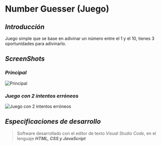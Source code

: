 ﻿# Number Guesser (Juego)

## ***Introducción***
Juego simple que se base en adivinar un número entre el 1 y el 10, tienes 3 oportunidades para adivinarlo.

## ***ScreenShots***

### *Principal*
![Principal](https://i.ibb.co/84nxY6X/numberguesser1.png)

### *Juego con 2 intentos erróneos*
![Juego con 2 intentos erróneos](https://i.ibb.co/gmLhxPK/numberguesser2.png)


## ***Especificaciones de desarrollo***
> Software desarrollado con el editor de texto *Visual Studio Code*, en el lenguaje ***HTML, CSS y JavaScript***
